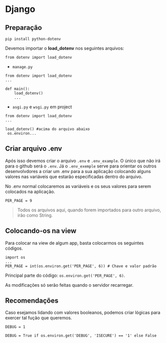 # Django

## Preparação
```
pip install python-dotenv
```

Devemos importar o **load_dotenv** nos seguintes arquivos:
```
from dotenv import load_dotenv
```

- `manage.py`
```
from dotenv import load_dotenv
...

def main():
    load_dotenv()
    ...
```
- `asgi.py` e `wsgi.py` em project
```
from dotenv import load_dotenv
...

load_dotenv() #acima do arquivo abaixo
 os.environ...
```

## Criar arquivo .env
Após isso devemos criar o arquivo `.env` e `.env_example`. O único que não irá para o github será o `.env`. Já o `.env_exemple` serve para orientar os outros desenvolvdores a criar um .env para a sua aplicação colocando alguns valores nas variáveis que estarão especificadas dentro do arquivo.

No .env normal colocaremos as variáveis e os seus valores para serem colocados na aplicação.

```
PER_PAGE = 9
```

> Todos os arquivos aqui, quando forem importados para outro arquivo, irão como String.

## Colocando-os na view
Para colocar na view de algum app, basta colocarmos os seguintes códigos.
```
import os
...
PER_PAGE = int(os.environ.get('PER_PAGE', 6)) # Chave e valor padrão
```

Principal parte do código: `os.environ.get('PER_PAGE', 6)`.

As modificações só serão feitas quando o servidor recarregar.

## Recomendações
Caso esejamos lidando com valores booleanos, podemos criar lógicas para exercer tal fução que queremos.

```
DEBUG = 1
```
```
DEBUG = True if os.environ.get('DEBUG', 'ISECURE') == '1' else False
```